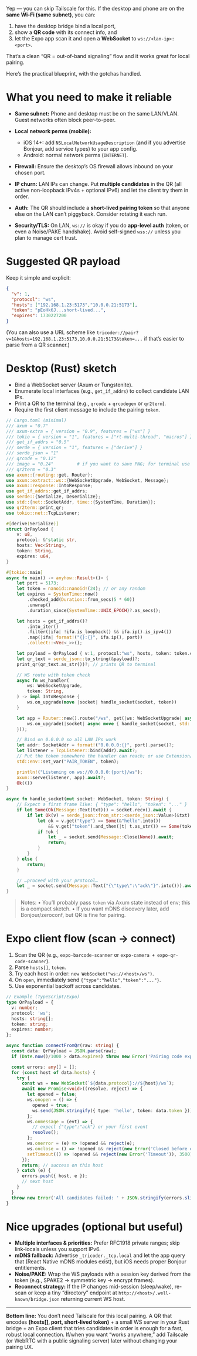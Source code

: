 Yep — you can skip Tailscale for this. If the desktop and phone are on the **same Wi-Fi (same subnet)**, you can:

1. have the desktop bridge bind a local port,
2. show a **QR code** with its connect info, and
3. let the Expo app scan it and open a **WebSocket** to `ws://<lan-ip>:<port>`.

That’s a clean “QR = out-of-band signaling” flow and it works great for local pairing.

Here’s the practical blueprint, with the gotchas handled.

# What you need to make it reliable

* **Same subnet:** Phone and desktop must be on the same LAN/VLAN. Guest networks often block peer-to-peer.
* **Local network perms (mobile):**

  * iOS 14+: add `NSLocalNetworkUsageDescription` (and if you advertise Bonjour, add service types) to your app config.
  * Android: normal network perms (`INTERNET`).
* **Firewall:** Ensure the desktop’s OS firewall allows inbound on your chosen port.
* **IP churn:** LAN IPs can change. Put **multiple candidates** in the QR (all active non-loopback IPv4s + optional IPv6) and let the client try them in order.
* **Auth:** The QR should include a **short-lived pairing token** so that anyone else on the LAN can’t piggyback. Consider rotating it each run.
* **Security/TLS:** On LAN, `ws://` is okay if you do **app-level auth** (token, or even a Noise/PAKE handshake). Avoid self-signed `wss://` unless you plan to manage cert trust.

# Suggested QR payload

Keep it simple and explicit:

```json
{
  "v": 1,
  "protocol": "ws",
  "hosts": ["192.168.1.23:5173","10.0.0.21:5173"],
  "token": "pEoHk6J...short-lived...",
  "expires": 1730227200
}
```

(You can also use a URL scheme like
`tricoder://pair?v=1&hosts=192.168.1.23:5173,10.0.0.21:5173&token=...` if that’s easier to parse from a QR scanner.)

# Desktop (Rust) sketch

* Bind a WebSocket server (Axum or Tungstenite).
* Enumerate local interfaces (e.g., `get_if_addrs`) to collect candidate LAN IPs.
* Print a QR to the terminal (e.g., `qrcode` + `qrcodegen` or `qr2term`).
* Require the first client message to include the pairing `token`.

```rust
// Cargo.toml (minimal)
/// axum = "0.7"
/// axum-extra = { version = "0.9", features = ["ws"] }
/// tokio = { version = "1", features = ["rt-multi-thread", "macros"] }
/// get_if_addrs = "0.5"
/// serde = { version = "1", features = ["derive"] }
/// serde_json = "1"
/// qrcode = "0.12"
/// image = "0.24"         # if you want to save PNG; for terminal use qr2term = "0.3"
/// qr2term = "0.3"
use axum::{routing::get, Router};
use axum::extract::ws::{WebSocketUpgrade, WebSocket, Message};
use axum::response::IntoResponse;
use get_if_addrs::get_if_addrs;
use serde::{Serialize, Deserialize};
use std::{net::SocketAddr, time::{SystemTime, Duration}};
use qr2term::print_qr;
use tokio::net::TcpListener;

#[derive(Serialize)]
struct QrPayload {
    v: u8,
    protocol: &'static str,
    hosts: Vec<String>,
    token: String,
    expires: u64,
}

#[tokio::main]
async fn main() -> anyhow::Result<()> {
    let port = 5173;
    let token = nanoid::nanoid!(24); // or any random
    let expires = SystemTime::now()
        .checked_add(Duration::from_secs(5 * 60))
        .unwrap()
        .duration_since(SystemTime::UNIX_EPOCH)?.as_secs();

    let hosts = get_if_addrs()?
        .into_iter()
        .filter(|ifa| !ifa.is_loopback() && ifa.ip().is_ipv4())
        .map(|ifa| format!("{}:{}", ifa.ip(), port))
        .collect::<Vec<_>>();

    let payload = QrPayload { v:1, protocol:"ws", hosts, token: token.clone(), expires };
    let qr_text = serde_json::to_string(&payload)?;
    print_qr(qr_text.as_str())?; // prints QR to terminal

    // WS route with token check
    async fn ws_handler(
        ws: WebSocketUpgrade,
        token: String,
    ) -> impl IntoResponse {
        ws.on_upgrade(move |socket| handle_socket(socket, token))
    }

    let app = Router::new().route("/ws", get(|ws: WebSocketUpgrade| async move {
        ws.on_upgrade(|socket| async move { handle_socket(socket, std::env::var("PAIR_TOKEN").unwrap_or_default()).await })
    }));

    // Bind on 0.0.0.0 so all LAN IPs work
    let addr: SocketAddr = format!("0.0.0.0:{}", port).parse()?;
    let listener = TcpListener::bind(addr).await?;
    // Put the token somewhere the handler can reach; or use Extension/State in Axum
    std::env::set_var("PAIR_TOKEN", token);

    println!("Listening on ws://0.0.0.0:{port}/ws");
    axum::serve(listener, app).await?;
    Ok(())
}

async fn handle_socket(mut socket: WebSocket, token: String) {
    // Expect a first frame like: { "type": "hello", "token": "..." }
    if let Some(Ok(Message::Text(txt))) = socket.recv().await {
        if let Ok(v) = serde_json::from_str::<serde_json::Value>(&txt) {
            let ok = v.get("type") == Some(&"hello".into())
                && v.get("token").and_then(|t| t.as_str()) == Some(token.as_str());
            if !ok {
                let _ = socket.send(Message::Close(None)).await;
                return;
            }
        }
    } else {
        return;
    }

    // …proceed with your protocol…
    let _ = socket.send(Message::Text("{\"type\":\"ack\"}".into())).await;
}
```

> Notes:
> • You’ll probably pass `token` via Axum state instead of env; this is a compact sketch.
> • If you want mDNS discovery later, add Bonjour/zeroconf, but QR is fine for pairing.

# Expo client flow (scan → connect)

1. Scan the QR (e.g., `expo-barcode-scanner` or `expo-camera + expo-qr-code-scanner`).
2. Parse `hosts[]`, `token`.
3. Try each host in order: `new WebSocket("ws://<host>/ws")`.
4. On `open`, immediately send `{"type":"hello","token":"..."}`.
5. Use exponential backoff across candidates.

```ts
// Example (TypeScript/Expo)
type QrPayload = {
  v: number;
  protocol: 'ws';
  hosts: string[];
  token: string;
  expires: number;
};

async function connectFromQr(raw: string) {
  const data: QrPayload = JSON.parse(raw);
  if (Date.now()/1000 > data.expires) throw new Error('Pairing code expired');

  const errors: any[] = [];
  for (const host of data.hosts) {
    try {
      const ws = new WebSocket(`${data.protocol}://${host}/ws`);
      await new Promise<void>((resolve, reject) => {
        let opened = false;
        ws.onopen = () => {
          opened = true;
          ws.send(JSON.stringify({ type: 'hello', token: data.token }));
        };
        ws.onmessage = (evt) => {
          // expect {"type":"ack"} or your first event
          resolve();
        };
        ws.onerror = (e) => !opened && reject(e);
        ws.onclose = () => !opened && reject(new Error('Closed before open'));
        setTimeout(() => !opened && reject(new Error('Timeout')), 3500);
      });
      return; // success on this host
    } catch (e) {
      errors.push({ host, e });
      // next host
    }
  }
  throw new Error('All candidates failed: ' + JSON.stringify(errors.slice(0,2)));
}
```

# Nice upgrades (optional but useful)

* **Multiple interfaces & priorities:** Prefer RFC1918 private ranges; skip link-locals unless you support IPv6.
* **mDNS fallback:** Advertise `_tricoder._tcp.local` and let the app query that (React Native mDNS modules exist), but iOS needs proper Bonjour entitlements.
* **Noise/PAKE:** Wrap the WS payloads with a session key derived from the token (e.g., SPAKE2 → symmetric key → encrypt frames).
* **Reconnect strategy:** If the IP changes mid-session (sleep/wake), re-scan or keep a tiny “directory” endpoint at `http://<host>/.well-known/bridge.json` returning current WS host.

---

**Bottom line:** You don’t need Tailscale for this local pairing. A QR that encodes **(hosts[], port, short-lived token)** + a small WS server in your Rust bridge + an Expo client that tries candidates in order is enough for a fast, robust local connection. If/when you want “works anywhere,” add Tailscale (or WebRTC with a public signaling server) later without changing your pairing UX.
